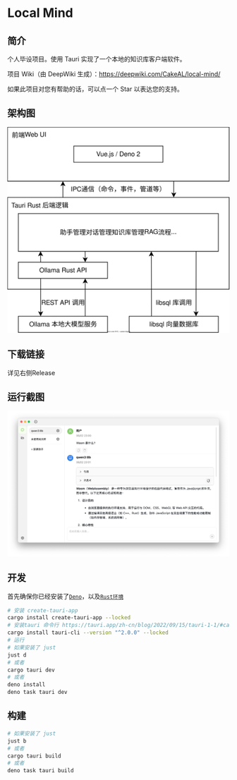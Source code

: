 # Local Mind

## 简介

个人毕设项目。使用 Tauri 实现了一个本地的知识库客户端软件。

项目 Wiki（由 DeepWiki 生成）：https://deepwiki.com/CakeAL/local-mind/

如果此项目对您有帮助的话，可以点一个 Star 以表达您的支持。

## 架构图

![](pic/localmind架构图.svg)

## 下载链接

详见右侧Release

## 运行截图

![](pic/Screenshot.png)

## 开发

首先确保你已经安装了[`Deno`](https://deno.com)，以及[`Rust环境`](https://www.rust-lang.org/zh-CN/tools/install)

```bash
# 安装 create-tauri-app
cargo install create-tauri-app --locked
# 安装tauri 命令行 https://tauri.app/zh-cn/blog/2022/09/15/tauri-1-1/#cargo-binstall-support-for-tauri-cli
cargo install tauri-cli --version "^2.0.0" --locked
# 运行
# 如果安装了 just
just d
# 或者
cargo tauri dev
# 或者
deno install
deno task tauri dev
```

## 构建

```bash
# 如果安装了 just
just b
# 或者
cargo tauri build
# 或者
deno task tauri build
```

